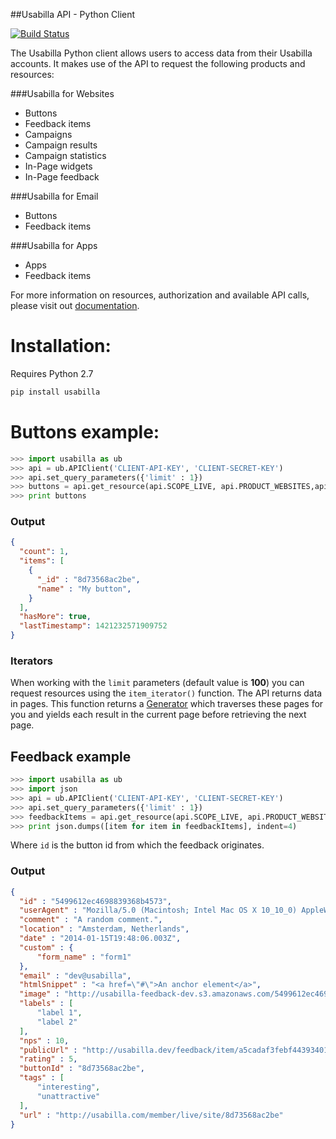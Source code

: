 ##Usabilla API - Python Client

[![Build Status](https://travis-ci.org/usabilla/api-python.svg?branch=master)](https://travis-ci.org/usabilla/api-python)

The Usabilla Python client allows users to access data from their Usabilla accounts.
It makes use of the API to request the following products and resources:

###Usabilla for Websites
- Buttons
- Feedback items
- Campaigns
- Campaign results
- Campaign statistics
- In-Page widgets
- In-Page feedback

###Usabilla for Email
  - Buttons
  - Feedback items

###Usabilla for Apps
  - Apps
  - Feedback items

For more information on resources, authorization and available API calls, please visit out [documentation](https://usabilla.com/api).

# Installation:

Requires Python 2.7

```bash
pip install usabilla
```

# Buttons example:
```python
>>> import usabilla as ub
>>> api = ub.APIClient('CLIENT-API-KEY', 'CLIENT-SECRET-KEY')
>>> api.set_query_parameters({'limit' : 1})
>>> buttons = api.get_resource(api.SCOPE_LIVE, api.PRODUCT_WEBSITES,api.RESOURCE_BUTTON)
>>> print buttons
```

### Output
```json
{
  "count": 1,
  "items": [
    {
      "_id" : "8d73568ac2be",
      "name" : "My button",
    }
  ],
  "hasMore": true,
  "lastTimestamp": 1421232571909752
}
```

### Iterators

When working with the <code>limit</code> parameters (default value is **100**) you can request resources using the <code>item_iterator()</code> function.
The API returns data in pages. This function returns a [Generator](https://wiki.python.org/moin/Generators) which
traverses these pages for you and yields each result in the current page before retrieving the next page.

## Feedback example

```python
>>> import usabilla as ub
>>> import json
>>> api = ub.APIClient('CLIENT-API-KEY', 'CLIENT-SECRET-KEY')
>>> api.set_query_parameters({'limit' : 1})
>>> feedbackItems = api.get_resource(api.SCOPE_LIVE, api.PRODUCT_WEBSITES,api.RESOURCE_FEEDBACK,'*',iterate=True)
>>> print json.dumps([item for item in feedbackItems], indent=4)
```

Where <code>id</code> is the button id from which the feedback originates.

### Output
```json
{
  "id" : "5499612ec4698839368b4573",
  "userAgent" : "Mozilla/5.0 (Macintosh; Intel Mac OS X 10_10_0) AppleWebKit/537.36 (KHTML, like Gecko) Chrome/39.0.2171.95 Safari/537.36",
  "comment" : "A random comment.",
  "location" : "Amsterdam, Netherlands",
  "date" : "2014-01-15T19:48:06.003Z",
  "custom" : {
      "form_name" : "form1"
  },
  "email" : "dev@usabilla",
  "htmlSnippet" : "<a href=\"#\">An anchor element</a>",
  "image" : "http://usabilla-feedback-dev.s3.amazonaws.com/5499612ec4698839368b4573/detail",
  "labels" : [
      "label 1",
      "label 2"
  ],
  "nps" : 10,
  "publicUrl" : "http://usabilla.dev/feedback/item/a5cadaf3febf44393401a4be3ebbbf155d9f8d2c",
  "rating" : 5,
  "buttonId" : "8d73568ac2be",
  "tags" : [
      "interesting",
      "unattractive"
  ],
  "url" : "http://usabilla.com/member/live/site/8d73568ac2be"
}
```
